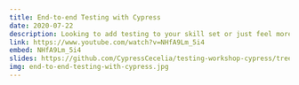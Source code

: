 ```yaml
---
title: End-to-end Testing with Cypress
date: 2020-07-22
description: Looking to add testing to your skill set or just feel more confident pushing to production? In this beginner-level talk, we will walk through the process of installing, configuring, and writing a critical-path test using Cypress. Presented for ThisDot JavaScript Marathon.
link: https://www.youtube.com/watch?v=NHfA9Lm_5i4
embed: NHfA9Lm_5i4
slides: https://github.com/CypressCecelia/testing-workshop-cypress/tree/js-marathon
img: end-to-end-testing-with-cypress.jpg
---
```

